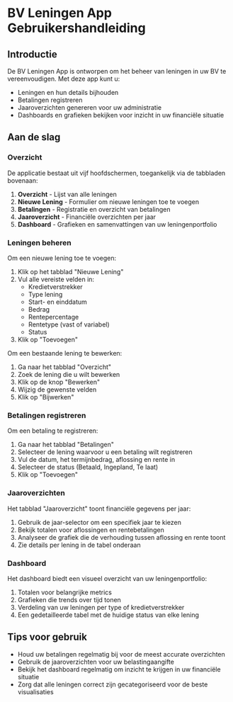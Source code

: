 # BV Leningen App Gebruikershandleiding

## Introductie

De BV Leningen App is ontworpen om het beheer van leningen in uw BV te vereenvoudigen. Met deze app kunt u:

- Leningen en hun details bijhouden
- Betalingen registreren
- Jaaroverzichten genereren voor uw administratie
- Dashboards en grafieken bekijken voor inzicht in uw financiële situatie

## Aan de slag

### Overzicht

De applicatie bestaat uit vijf hoofdschermen, toegankelijk via de tabbladen bovenaan:

1. **Overzicht** - Lijst van alle leningen
2. **Nieuwe Lening** - Formulier om nieuwe leningen toe te voegen
3. **Betalingen** - Registratie en overzicht van betalingen
4. **Jaaroverzicht** - Financiële overzichten per jaar
5. **Dashboard** - Grafieken en samenvattingen van uw leningenportfolio

### Leningen beheren

Om een nieuwe lening toe te voegen:

1. Klik op het tabblad "Nieuwe Lening"
2. Vul alle vereiste velden in:
   - Kredietverstrekker
   - Type lening
   - Start- en einddatum
   - Bedrag
   - Rentepercentage
   - Rentetype (vast of variabel)
   - Status
3. Klik op "Toevoegen"

Om een bestaande lening te bewerken:

1. Ga naar het tabblad "Overzicht"
2. Zoek de lening die u wilt bewerken
3. Klik op de knop "Bewerken"
4. Wijzig de gewenste velden
5. Klik op "Bijwerken"

### Betalingen registreren

Om een betaling te registreren:

1. Ga naar het tabblad "Betalingen"
2. Selecteer de lening waarvoor u een betaling wilt registreren
3. Vul de datum, het termijnbedrag, aflossing en rente in
4. Selecteer de status (Betaald, Ingepland, Te laat)
5. Klik op "Toevoegen"

### Jaaroverzichten

Het tabblad "Jaaroverzicht" toont financiële gegevens per jaar:

1. Gebruik de jaar-selector om een specifiek jaar te kiezen
2. Bekijk totalen voor aflossingen en rentebetalingen
3. Analyseer de grafiek die de verhouding tussen aflossing en rente toont
4. Zie details per lening in de tabel onderaan

### Dashboard

Het dashboard biedt een visueel overzicht van uw leningenportfolio:

1. Totalen voor belangrijke metrics
2. Grafieken die trends over tijd tonen
3. Verdeling van uw leningen per type of kredietverstrekker
4. Een gedetailleerde tabel met de huidige status van elke lening

## Tips voor gebruik

- Houd uw betalingen regelmatig bij voor de meest accurate overzichten
- Gebruik de jaaroverzichten voor uw belastingaangifte
- Bekijk het dashboard regelmatig om inzicht te krijgen in uw financiële situatie
- Zorg dat alle leningen correct zijn gecategoriseerd voor de beste visualisaties
